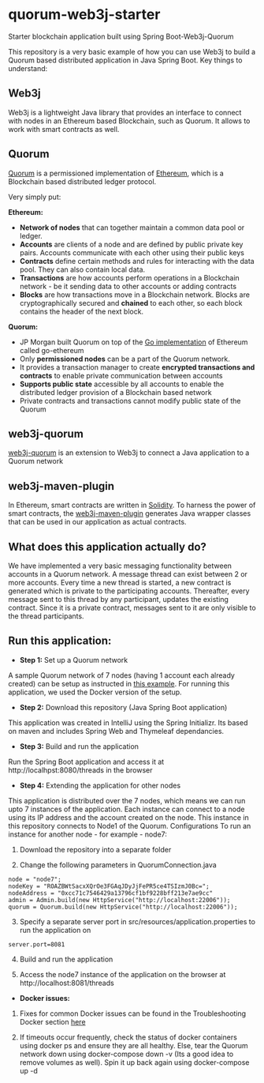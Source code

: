 # quorum-web3j-starter
Starter blockchain application built using Spring Boot-Web3j-Quorum

This repository is a very basic example of how you can use Web3j to build a Quorum based distributed application in Java Spring Boot. Key things to understand:

## Web3j
Web3j is a lightweight Java library that provides an interface to connect with nodes in an Ethereum based Blockchain, such as Quorum. It allows to work with smart contracts as well.

## Quorum
[Quorum](https://github.com/jpmorganchase/quorum) is a permissioned implementation of [Ethereum](https://github.com/ethereum), which is a Blockchain based distributed ledger protocol. 

Very simply put:

**Ethereum:**
- **Network of nodes** that can together maintain a common data pool or ledger.
- **Accounts** are clients of a node and are defined by public private key pairs. Accounts communicate with each other using their public keys
- **Contracts** define certain methods and rules for interacting with the data pool. They can also contain local data.
- **Transactions** are how accounts perform operations in a Blockchain network - be it sending data to other accounts or adding contracts
- **Blocks** are how transactions move in a Blockchain network. Blocks are cryptographically secured and **chained** to each other, so each block contains the header of the next block.

**Quorum:**
- JP Morgan built Quorum on top of the [Go implementation](https://github.com/ethereum/go-ethereum) of Ethereum called go-ethereum
- Only **permissioned nodes** can be a part of the Quorum network.
- It provides a transaction manager to create **encrypted transactions and contracts** to enable private communication between accounts
- **Supports public state** accessible by all accounts to enable the distributed ledger provision of a Blockchain based network
- Private contracts and transactions cannot modify public state of the Quorum

## web3j-quorum
[web3j-quorum](https://github.com/web3j/quorum) is an extension to Web3j to connect a Java application to a Quorum network

## web3j-maven-plugin
In Ethereum, smart contracts are written in [Solidity](https://solidity.readthedocs.io/en/develop/index.html). To harness the power of smart contracts, the [web3j-maven-plugin](https://github.com/web3j/web3j-maven-plugin) generates Java wrapper classes that can be used in our application as actual contracts.

## What does this application actually do?
We have implemented a very basic messaging functionality between accounts in a Quorum network. A message thread can exist between 2 or more accounts. Every time a new thread is started, a new contract is generated which is private to the participating accounts. Thereafter, every message sent to this thread by any participant, updates the existing contract. Since it is a private contract, messages sent to it are only visible to the thread participants.

## Run this application:

- **Step 1:** Set up a Quorum network

A sample Quorum network of 7 nodes (having 1 account each already created) can be setup as instructed in [this example](https://github.com/jpmorganchase/quorum-examples). For running this application, we used the Docker version of the setup.

- **Step 2:** Download this repository (Java Spring Boot application)

This application was created in IntelliJ using the Spring Initializr. Its based on maven and includes Spring Web and Thymeleaf dependancies.

- **Step 3:** Build and run the application

Run the Spring Boot application and access it at http://localhpst:8080/threads in the browser

- **Step 4:** Extending the application for other nodes

This application is distributed over the 7 nodes, which means we can run upto 7 instances of the application. Each instance can connect to a node using its IP address and the account created on the node. This instance in this repository connects to Node1 of the Quorum. Configurations To run an instance for another node - for example - node7:

1. Download the repository into a separate folder

2. Change the following parameters in QuorumConnection.java
  ```
  node = "node7";
  nodeKey = "ROAZBWtSacxXQrOe3FGAqJDyJjFePR5ce4TSIzmJ0Bc=";
  nodeAddress = "0xcc71c7546429a13796cf1bf9228bff213e7ae9cc"
  admin = Admin.build(new HttpService("http://localhost:22006"));
  quorum = Quorum.build(new HttpService("http://localhost:22006"));
  ```
   
3. Specify a separate server port in src/resources/application.properties to run the application on
  ```
  server.port=8081
  ```
  
4. Build and run the application

5. Access the node7 instance of the application on the browser at http://localhost:8081/threads

- **Docker issues:**

1. Fixes for common Docker issues can be found in the Troubleshooting Docker section [here](https://github.com/jpmorganchase/quorum-examples)

2. If timeouts occur frequently, check the status of docker containers using docker ps and ensure they are all healthy. Else, tear the Quorum network down using docker-compose down -v (Its a good idea to remove volumes as well). Spin it up back again using docker-compose up -d
